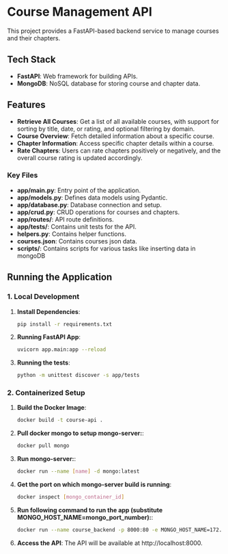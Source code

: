 # Course Management API

This project provides a FastAPI-based backend service to manage courses and their chapters.

## Tech Stack

- **FastAPI**: Web framework for building APIs.
- **MongoDB**: NoSQL database for storing course and chapter data.

## Features

- **Retrieve All Courses**: Get a list of all available courses, with support for sorting by title, date, or rating, and optional filtering by domain.
- **Course Overview**: Fetch detailed information about a specific course.
- **Chapter Information**: Access specific chapter details within a course.
- **Rate Chapters**: Users can rate chapters positively or negatively, and the overall course rating is updated accordingly.

### Key Files

- **app/main.py**: Entry point of the application.
- **app/models.py**: Defines data models using Pydantic.
- **app/database.py**: Database connection and setup.
- **app/crud.py**: CRUD operations for courses and chapters.
- **app/routes/**: API route definitions.
- **app/tests/**: Contains unit tests for the API.
- **helpers.py**: Contains helper functions.
- **courses.json**: Contains courses json data.
- **scripts/**: Contains scripts for various tasks like inserting data in mongoDB

## Running the Application

### 1. Local Development

1. **Install Dependencies**:
   ```bash
   pip install -r requirements.txt

2. **Running FastAPI App**:
    ```bash
    uvicorn app.main:app --reload

3. **Running the tests**:
    ```bash
    python -m unittest discover -s app/tests


### 2. Containerized Setup

1. **Build the Docker Image**:
    ```bash
    docker build -t course-api .

2. **Pull docker mongo to setup mongo-server:**:
    ```bash
    docker pull mongo

3. **Run mongo-server:**:
    ```bash
    docker run --name [name] -d mongo:latest

4. **Get the port on which mongo-server build is running**:
    ```bash
    docker inspect [mongo_container_id]

5. **Run following command to run the app (substitute MONGO_HOST_NAME=mongo_port_number):**:
    ```bash
    docker run --name course_backend -p 8000:80 -e MONGO_HOST_NAME=172.17.0.2 -e MONGO_PORT=27017 -e DB_NAME=course_database course-api

6. **Access the API**:
    The API will be available at http://localhost:8000.